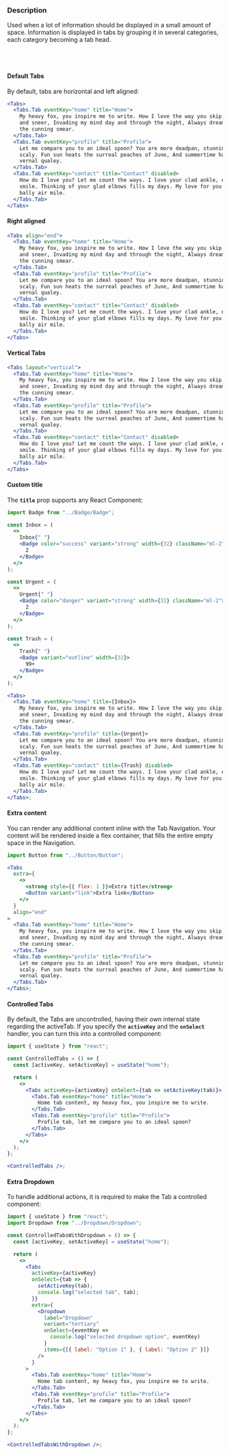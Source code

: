 ### **Description**

Used when a lot of information should be displayed in a small amount of space.
Information is displayed in tabs by grouping it in several categories, each category becoming a tab head.

<br />
<br />

#### **Default Tabs**

By default, tabs are horizontal and left aligned:

```jsx
<Tabs>
  <Tabs.Tab eventKey="home" title="Home">
    My heavy fox, you inspire me to write. How I love the way you skip, sleep
    and sneer, Invading my mind day and through the night, Always dreaming about
    the cunning smear.
  </Tabs.Tab>
  <Tabs.Tab eventKey="profile" title="Profile">
    Let me compare you to an ideal spoon? You are more deadpan, stunning and
    scaly. Fun sun heats the surreal peaches of June, And summertime has the
    vernal qualey.
  </Tabs.Tab>
  <Tabs.Tab eventKey="contact" title="Contact" disabled>
    How do I love you? Let me count the ways. I love your clad ankle, elbows and
    smile. Thinking of your glad elbows fills my days. My love for you is the
    bally air mile.
  </Tabs.Tab>
</Tabs>
```

#### **Right aligned**

```jsx
<Tabs align="end">
  <Tabs.Tab eventKey="home" title="Home">
    My heavy fox, you inspire me to write. How I love the way you skip, sleep
    and sneer, Invading my mind day and through the night, Always dreaming about
    the cunning smear.
  </Tabs.Tab>
  <Tabs.Tab eventKey="profile" title="Profile">
    Let me compare you to an ideal spoon? You are more deadpan, stunning and
    scaly. Fun sun heats the surreal peaches of June, And summertime has the
    vernal qualey.
  </Tabs.Tab>
  <Tabs.Tab eventKey="contact" title="Contact" disabled>
    How do I love you? Let me count the ways. I love your clad ankle, elbows and
    smile. Thinking of your glad elbows fills my days. My love for you is the
    bally air mile.
  </Tabs.Tab>
</Tabs>
```

#### **Vertical Tabs**

```jsx
<Tabs layout="vertical">
  <Tabs.Tab eventKey="home" title="Home">
    My heavy fox, you inspire me to write. How I love the way you skip, sleep
    and sneer, Invading my mind day and through the night, Always dreaming about
    the cunning smear.
  </Tabs.Tab>
  <Tabs.Tab eventKey="profile" title="Profile">
    Let me compare you to an ideal spoon? You are more deadpan, stunning and
    scaly. Fun sun heats the surreal peaches of June, And summertime has the
    vernal qualey.
  </Tabs.Tab>
  <Tabs.Tab eventKey="contact" title="Contact" disabled>
    How do I love you? Let me count the ways. I love your clad ankle, elbows and
    smile. Thinking of your glad elbows fills my days. My love for you is the
    bally air mile.
  </Tabs.Tab>
</Tabs>
```

#### **Custom title**

The **`title`** prop supports any React Component:

```jsx
import Badge from "../Badge/Badge";

const Inbox = (
  <>
    Inbox{" "}
    <Badge color="success" variant="strong" width={32} className="ml-2">
      2
    </Badge>
  </>
);

const Urgent = (
  <>
    Urgent{" "}
    <Badge color="danger" variant="strong" width={32} className="ml-2">
      2
    </Badge>
  </>
);

const Trash = (
  <>
    Trash{" "}
    <Badge variant="outline" width={32}>
      99+
    </Badge>
  </>
);

<Tabs>
  <Tabs.Tab eventKey="home" title={Inbox}>
    My heavy fox, you inspire me to write. How I love the way you skip, sleep
    and sneer, Invading my mind day and through the night, Always dreaming about
    the cunning smear.
  </Tabs.Tab>
  <Tabs.Tab eventKey="profile" title={Urgent}>
    Let me compare you to an ideal spoon? You are more deadpan, stunning and
    scaly. Fun sun heats the surreal peaches of June, And summertime has the
    vernal qualey.
  </Tabs.Tab>
  <Tabs.Tab eventKey="contact" title={Trash} disabled>
    How do I love you? Let me count the ways. I love your clad ankle, elbows and
    smile. Thinking of your glad elbows fills my days. My love for you is the
    bally air mile.
  </Tabs.Tab>
</Tabs>;
```

#### **Extra content**

You can render any additional content inline with the Tab Navigation. Your content will be rendered inside a flex container, that fills the entire empty space in the Navigation.

```jsx
import Button from "../Button/Button";

<Tabs
  extra={
    <>
      <strong style={{ flex: 1 }}>Extra title</strong>
      <Button variant="link">Extra link</Button>
    </>
  }
  align="end"
>
  <Tabs.Tab eventKey="home" title="Home">
    My heavy fox, you inspire me to write. How I love the way you skip, sleep
    and sneer, Invading my mind day and through the night, Always dreaming about
    the cunning smear.
  </Tabs.Tab>
  <Tabs.Tab eventKey="profile" title="Profile">
    Let me compare you to an ideal spoon? You are more deadpan, stunning and
    scaly. Fun sun heats the surreal peaches of June, And summertime has the
    vernal qualey.
  </Tabs.Tab>
</Tabs>;
```

#### **Controlled Tabs**

By default, the Tabs are uncontrolled, having their own internal state regarding the activeTab. If you specify the **`activeKey`** and the **`onSelect`** handler, you can turn this into a controlled component:

```jsx
import { useState } from "react";

const ControlledTabs = () => {
  const [activeKey, setActiveKey] = useState("home");

  return (
    <>
      <Tabs activeKey={activeKey} onSelect={tab => setActiveKey(tab)}>
        <Tabs.Tab eventKey="home" title="Home">
          Home tab content, my heavy fox, you inspire me to write.
        </Tabs.Tab>
        <Tabs.Tab eventKey="profile" title="Profile">
          Profile tab, let me compare you to an ideal spoon?
        </Tabs.Tab>
      </Tabs>
    </>
  );
};

<ControlledTabs />;
```

#### **Extra Dropdown**

To handle additional actions, it is required to make the Tab a controlled component:

```jsx
import { useState } from "react";
import Dropdown from "../Dropdown/Dropdown";

const ControlledTabsWithDropdown = () => {
  const [activeKey, setActiveKey] = useState("home");

  return (
    <>
      <Tabs
        activeKey={activeKey}
        onSelect={tab => {
          setActiveKey(tab);
          console.log("selected tab", tab);
        }}
        extra={
          <Dropdown
            label="Dropdown"
            variant="tertiary"
            onSelect={eventKey =>
              console.log("selected dropdown option", eventKey)
            }
            items={[{ label: "Option 1" }, { label: "Option 2" }]}
          />
        }
      >
        <Tabs.Tab eventKey="home" title="Home">
          Home tab content, my heavy fox, you inspire me to write.
        </Tabs.Tab>
        <Tabs.Tab eventKey="profile" title="Profile">
          Profile tab, let me compare you to an ideal spoon?
        </Tabs.Tab>
      </Tabs>
    </>
  );
};

<ControlledTabsWithDropdown />;
```
